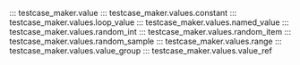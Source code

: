 ::: testcase_maker.value
::: testcase_maker.values.constant
::: testcase_maker.values.loop_value
::: testcase_maker.values.named_value
::: testcase_maker.values.random_int
::: testcase_maker.values.random_item
::: testcase_maker.values.random_sample
::: testcase_maker.values.range
::: testcase_maker.values.value_group
::: testcase_maker.values.value_ref
